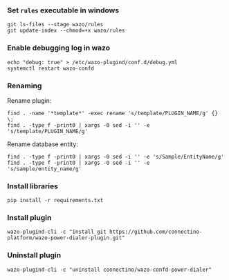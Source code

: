 ### Set `rules` executable in windows
```shell
git ls-files --stage wazo/rules
git update-index --chmod=+x wazo/rules
```
### Enable debugging log in wazo
```shell
echo "debug: true" > /etc/wazo-plugind/conf.d/debug.yml
systemctl restart wazo-confd
```

### Renaming
Rename plugin:
```shell
find . -name '*template*' -exec rename 's/template/PLUGIN_NAME/g' {} \;
find . -type f -print0 | xargs -0 sed -i '' -e 's/template/PLUGIN_NAME/g'
```
Rename database entity:
```shell
find . -type f -print0 | xargs -0 sed -i '' -e 's/Sample/EntityName/g'
find . -type f -print0 | xargs -0 sed -i '' -e 's/sample/entity_name/g'
```


### Install libraries
```shell
pip install -r requirements.txt
```

### Install plugin
```shell
wazo-plugind-cli -c "install git https://github.com/connectino-platform/wazo-power-dialer-plugin.git"
```
### Uninstall plugin
```shell
wazo-plugind-cli -c "uninstall connectino/wazo-confd-power-dialer"
```
